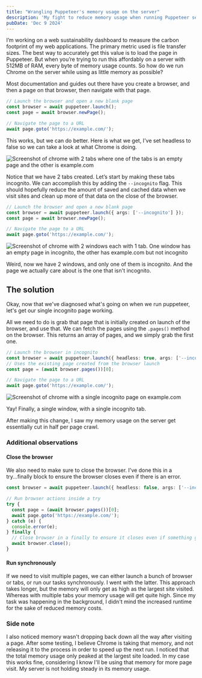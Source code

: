 ```yaml
---
title: "Wrangling Puppeteer's memory usage on the server"
description: 'My fight to reduce memory usage when running Puppeteer server-side.'
pubDate: 'Dec 9 2024'
---
```


I’m working on a web sustainability dashboard to measure the carbon footprint of my web applications. The primary metric used is file transfer sizes. The best way to accurately get this value is to load the page in Puppeteer. But when you’re trying to run this affordably on a server with 512MB of RAM, every byte of memory usage counts. So how do we run Chrome on the server while using as little memory as possible?

Most documentation and guides out there have you create a browser, and then a page on that browser, then navigate with that page.

```typescript
// Launch the browser and open a new blank page
const browser = await puppeteer.launch();
const page = await browser.newPage();

// Navigate the page to a URL
await page.goto('https://example.com/');
```

This works, but we can do better. Here is what we get, I've set headless to false so we can take a look at what Chrome is doing.

![Screenshot of chrome with 2 tabs where one of the tabs is an empty page and the other is example.com](@/images/puppeteer1.png)

Notice that we have 2 tabs created. Let’s start by making these tabs incognito. We can accomplish this by adding the `--incognito` flag. This should hopefully reduce the amount of saved and cached data when we visit sites and clean up more of that data on the close of the browser.

```typescript
// Launch the browser and open a new blank page
const browser = await puppeteer.launch({ args: ['--incognito'] });
const page = await browser.newPage();

// Navigate the page to a URL
await page.goto('https://example.com/');
```

![Screenshot of chrome with 2 windows each with 1 tab. One window has an empty page in incognito, the other has example.com but not incognito](@/images/puppeteer2.png)

Weird, now we have 2 windows, and only one of them is incognito. And the page we actually care about is the one that isn't incognito.

## The solution

Okay, now that we've diagnosed what's going on when we run puppeteer, let's get our single incognito page working.

All we need to do is grab that page that is initially created on launch of the browser, and use that. We can fetch the pages using the `.pages()` method on the browser. This returns an array of pages, and we simply grab the first one.

```typescript
// Launch the browser in incognito
const browser = await puppeteer.launch({ headless: true, args: ['--incognito'] });
// Uses the existing page created from the browser launch
const page = (await browser.pages())[0];

// Navigate the page to a URL
await page.goto('https://example.com/');
```

![Screenshot of chrome with a single incognito page on example.com](@/images/puppeteer3.png)

Yay! Finally, a single window, with a single incognito tab.

After making this change, I saw my memory usage on the server get essentially cut in half per page crawl.

### Additional observations

#### Close the browser

We also need to make sure to close the browser. I've done this in a try...finally block to ensure the browser closes even if there is an error.

```typescript
const browser = await puppeteer.launch({ headless: false, args: ['--incognito'] });

// Run browser actions inside a try
try {
  const page = (await browser.pages())[0];
  await page.goto('https://example.com/');
} catch (e) {
  console.error(e);
} finally {
  // Close browser in a finally to ensure it closes even if something goes wrong in the browser actions
  await browser.close();
}
```

#### Run synchronously

If we need to visit multiple pages, we can either launch a bunch of browser or tabs, or run our tasks synchronously. I went with the latter. This approach takes longer, but the memory will only get as high as the largest site visited. Whereas with multiple tabs your memory usage will get quite high. Since my task was happening in the background, I didn't mind the increased runtime for the sake of reduced memory costs.

### Side note

I also noticed memory wasn't dropping back down all the way after visiting a page. After some testing, I believe Chrome is taking that memory, and not releasing it to the process in order to speed up the next run. I noticed that the total memory usage only peaked at the largest site loaded. In my case this works fine, considering I know I'll be using that memory for more page visit. My server is not holding steady in its memory usage.
